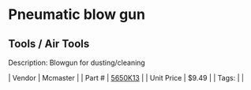 # Pneumatic blow gun
## Tools / Air Tools
Description: 	Blowgun for dusting/cleaning 

| Vendor | Mcmaster | 
| Part # | [5650K13](https://www.mcmaster.com/#5650K13) | 
| Unit Price | $9.49 | 
| Tags: |  | 
